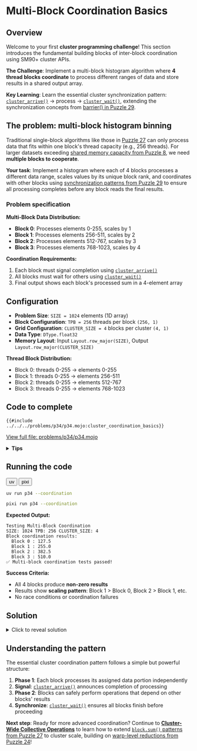 # Multi-Block Coordination Basics

## Overview

Welcome to your first **cluster programming challenge**! This section introduces the fundamental building blocks of inter-block coordination using SM90+ cluster APIs.

**The Challenge**: Implement a multi-block histogram algorithm where **4 thread blocks coordinate** to process different ranges of data and store results in a shared output array.

**Key Learning**: Learn the essential cluster synchronization pattern: [`cluster_arrive()`](https://docs.modular.com/mojo/stdlib/gpu/cluster/cluster_arrive) → process → [`cluster_wait()`](https://docs.modular.com/mojo/stdlib/gpu/cluster/cluster_wait), extending the synchronization concepts from [barrier() in Puzzle 29](../puzzle_29/barrier.md).

## The problem: multi-block histogram binning

Traditional single-block algorithms like those in [Puzzle 27](../puzzle_27/puzzle_27.md) can only process data that fits within one block's thread capacity (e.g., 256 threads). For larger datasets exceeding [shared memory capacity from Puzzle 8](../puzzle_08/puzzle_08.md), we need **multiple blocks to cooperate**.

**Your task**: Implement a histogram where each of 4 blocks processes a different data range, scales values by its unique block rank, and coordinates with other blocks using [synchronization patterns from Puzzle 29](../puzzle_29/barrier.md) to ensure all processing completes before any block reads the final results.

### Problem specification

**Multi-Block Data Distribution:**
- **Block 0**: Processes elements 0-255, scales by 1
- **Block 1**: Processes elements 256-511, scales by 2
- **Block 2**: Processes elements 512-767, scales by 3
- **Block 3**: Processes elements 768-1023, scales by 4

**Coordination Requirements:**
1. Each block must signal completion using [`cluster_arrive()`](https://docs.modular.com/mojo/stdlib/gpu/cluster/cluster_arrive)
2. All blocks must wait for others using [`cluster_wait()`](https://docs.modular.com/mojo/stdlib/gpu/cluster/cluster_wait)
3. Final output shows each block's processed sum in a 4-element array

## Configuration

- **Problem Size**: `SIZE = 1024` elements (1D array)
- **Block Configuration**: `TPB = 256` threads per block `(256, 1)`
- **Grid Configuration**: `CLUSTER_SIZE = 4` blocks per cluster `(4, 1)`
- **Data Type**: `DType.float32`
- **Memory Layout**: Input `Layout.row_major(SIZE)`, Output `Layout.row_major(CLUSTER_SIZE)`

**Thread Block Distribution:**
- Block 0: threads 0-255 → elements 0-255
- Block 1: threads 0-255 → elements 256-511
- Block 2: threads 0-255 → elements 512-767
- Block 3: threads 0-255 → elements 768-1023

## Code to complete

```mojo
{{#include ../../../problems/p34/p34.mojo:cluster_coordination_basics}}
```

<a href="{{#include ../_includes/repo_url.md}}/blob/main/problems/p34/p34.mojo" class="filename">View full file: problems/p34/p34.mojo</a>

<details>
<summary><strong>Tips</strong></summary>

<div class="solution-tips">

### **Block identification patterns**
- Use [`block_rank_in_cluster()`](https://docs.modular.com/mojo/stdlib/gpu/cluster/block_rank_in_cluster) to get the cluster rank (0-3)
- Use `Int(block_idx.x)` for reliable block indexing in grid launch
- Scale data processing by block position for distinct results

### **Shared memory coordination**
- Allocate shared memory using `tb[dtype]().row_major[tpb]().shared().alloc()` (see [shared memory basics from Puzzle 8](../puzzle_08/puzzle_08.md))
- Process input data scaled by `block_id + 1` to create distinct scaling per block
- Use bounds checking when accessing input data (pattern from [guards in Puzzle 3](../puzzle_03/puzzle_03.md))

### **Cluster synchronization pattern**
1. **Process**: Each block works on its portion of data
2. **Signal**: [`cluster_arrive()`](https://docs.modular.com/mojo/stdlib/gpu/cluster/cluster_arrive) announces processing completion
3. **Compute**: Block-local operations (reduction, aggregation)
4. **Wait**: [`cluster_wait()`](https://docs.modular.com/mojo/stdlib/gpu/cluster/cluster_wait) ensures all blocks complete before proceeding

### **Thread coordination within blocks**
- Use `barrier()` for intra-block synchronization before cluster operations (from [barrier concepts in Puzzle 29](../puzzle_29/barrier.md))
- Only thread 0 should write the final block result (single-writer pattern from [block programming](../puzzle_27/block_sum.md))
- Store results at `output[block_id]` for reliable indexing

</div>
</details>

## Running the code

<div class="code-tabs" data-tab-group="package-manager">
  <div class="tab-buttons">
    <button class="tab-button">uv</button>
    <button class="tab-button">pixi</button>
  </div>
  <div class="tab-content">

```bash
uv run p34 --coordination
```

  </div>
  <div class="tab-content">

```bash
pixi run p34 --coordination
```

  </div>
</div>

**Expected Output:**
```
Testing Multi-Block Coordination
SIZE: 1024 TPB: 256 CLUSTER_SIZE: 4
Block coordination results:
  Block 0 : 127.5
  Block 1 : 255.0
  Block 2 : 382.5
  Block 3 : 510.0
✅ Multi-block coordination tests passed!
```

**Success Criteria:**
- All 4 blocks produce **non-zero results**
- Results show **scaling pattern**: Block 1 > Block 0, Block 2 > Block 1, etc.
- No race conditions or coordination failures

## Solution

<details class="solution-details">
<summary>Click to reveal solution</summary>

```mojo
{{#include ../../../solutions/p34/p34.mojo:cluster_coordination_basics_solution}}
```

<div class="solution-explanation">

**The cluster coordination solution demonstrates the fundamental multi-block synchronization pattern using a carefully orchestrated two-phase approach:**

## **Phase 1: Independent block processing**

**Thread and block identification:**
```mojo
global_i = block_dim.x * block_idx.x + thread_idx.x  # Global thread index
local_i = thread_idx.x                               # Local thread index within block
my_block_rank = Int(block_rank_in_cluster())         # Cluster rank (0-3)
block_id = Int(block_idx.x)                          # Block index for reliable addressing
```

**Shared memory allocation and data processing:**
- Each block allocates its own shared memory workspace: `tb[dtype]().row_major[tpb]().shared().alloc()`
- **Scaling strategy**: `data_scale = Float32(block_id + 1)` ensures each block processes data differently
  - Block 0: multiplies by 1.0, Block 1: by 2.0, Block 2: by 3.0, Block 3: by 4.0
- **Bounds checking**: `if global_i < size:` prevents out-of-bounds memory access
- **Data processing**: `shared_data[local_i] = input[global_i] * data_scale` scales input data per block

**Intra-block synchronization:**
- `barrier()` ensures all threads within each block complete data loading before proceeding
- This prevents race conditions between data loading and subsequent cluster coordination

## **Phase 2: Cluster coordination**

**Inter-block signaling:**
- [`cluster_arrive()`](https://docs.modular.com/mojo/stdlib/gpu/cluster/cluster_arrive) signals that this block has completed its local processing phase
- This is a **non-blocking** operation that registers completion with the cluster hardware

**Local aggregation (Thread 0 only):**
```mojo
if local_i == 0:
    var block_sum: Float32 = 0.0
    for i in range(tpb):
        block_sum += shared_data[i][0]  # Sum all elements in shared memory
    output[block_id] = block_sum        # Store result at unique block position
```
- Only thread 0 performs the sum to avoid race conditions
- Results stored at `output[block_id]` ensures each block writes to unique location

**Final synchronization:**
- [`cluster_wait()`](https://docs.modular.com/mojo/stdlib/gpu/cluster/cluster_wait) blocks until ALL blocks in the cluster have completed their work
- This ensures deterministic completion order across the entire cluster

## **Key technical insights**

**Why use `block_id` instead of `my_block_rank`?**
- `block_idx.x` provides reliable grid-launch indexing (0, 1, 2, 3)
- [`block_rank_in_cluster()`](https://docs.modular.com/mojo/stdlib/gpu/cluster/block_rank_in_cluster) may behave differently depending on cluster configuration
- Using `block_id` guarantees each block gets unique data portions and output positions

**Memory access pattern:**
- **Global memory**: Each thread reads `input[global_i]` exactly once
- **Shared memory**: Used for intra-block communication and aggregation
- **Output memory**: Each block writes to `output[block_id]` exactly once

**Synchronization hierarchy:**
1. **`barrier()`**: Synchronizes threads within each block (intra-block)
2. **[`cluster_arrive()`](https://docs.modular.com/mojo/stdlib/gpu/cluster/cluster_arrive)**: Signals completion to other blocks (inter-block, non-blocking)
3. **[`cluster_wait()`](https://docs.modular.com/mojo/stdlib/gpu/cluster/cluster_wait)**: Waits for all blocks to complete (inter-block, blocking)

**Performance characteristics:**
- **Compute complexity**: O(TPB) per block for local sum, O(1) for cluster coordination
- **Memory bandwidth**: Each input element read once, minimal inter-block communication
- **Scalability**: Pattern scales to larger cluster sizes with minimal overhead

</div>
</details>

## Understanding the pattern

The essential cluster coordination pattern follows a simple but powerful structure:

1. **Phase 1**: Each block processes its assigned data portion independently
2. **Signal**: [`cluster_arrive()`](https://docs.modular.com/mojo/stdlib/gpu/cluster/cluster_arrive) announces completion of processing
3. **Phase 2**: Blocks can safely perform operations that depend on other blocks' results
4. **Synchronize**: [`cluster_wait()`](https://docs.modular.com/mojo/stdlib/gpu/cluster/cluster_wait) ensures all blocks finish before proceeding

**Next step**: Ready for more advanced coordination? Continue to **[Cluster-Wide Collective Operations](./cluster_collective_ops.md)** to learn how to extend [`block.sum()` patterns from Puzzle 27](../puzzle_27/block_sum.md) to cluster scale, building on [warp-level reductions from Puzzle 24](../puzzle_24/warp_sum.md)!
